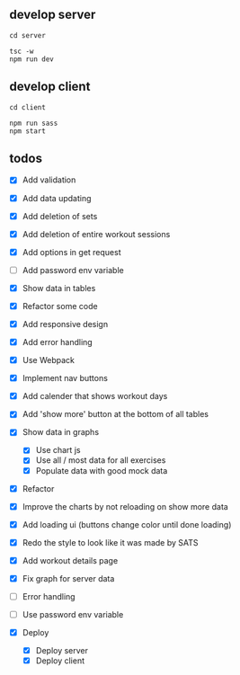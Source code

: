 ## develop server

```
cd server

tsc -w
npm run dev
```

## develop client

```
cd client

npm run sass
npm start
```

## todos

- [x] Add validation
- [x] Add data updating
- [x] Add deletion of sets
- [x] Add deletion of entire workout sessions
- [x] Add options in get request
- [ ] Add password env variable

- [x] Show data in tables
- [x] Refactor some code
- [x] Add responsive design
- [x] Add error handling
- [x] Use Webpack
- [x] Implement nav buttons
- [x] Add calender that shows workout days
- [x] Add 'show more' button at the bottom of all tables
- [x] Show data in graphs
    - [x] Use chart js
    - [x] Use all / most data for all exercises
    - [x] Populate data with good mock data
- [x] Refactor
- [x] Improve the charts by not reloading on show more data
- [x] Add loading ui (buttons change color until done loading)
- [x] Redo the style to look like it was made by SATS
- [x] Add workout details page
- [x] Fix graph for server data
- [ ] Error handling
- [ ] Use password env variable

- [x] Deploy
    - [x] Deploy server
    - [x] Deploy client